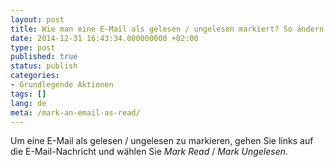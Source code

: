 ```yaml
---
layout: post
title: Wie man eine E-Mail als gelesen / ungelesen markiert? So ändern Sie den Status der Nachricht?
date: 2014-12-31 16:43:34.000000000 +02:00
type: post
published: true
status: publish
categories:
- Grundlegende Aktionen
tags: []
lang: de
meta: /mark-an-email-as-read/
---
```


Um eine E-Mail als gelesen / ungelesen zu markieren, gehen Sie links auf die E-Mail-Nachricht und wählen Sie *Mark Read* / *Mark Ungelesen*.
